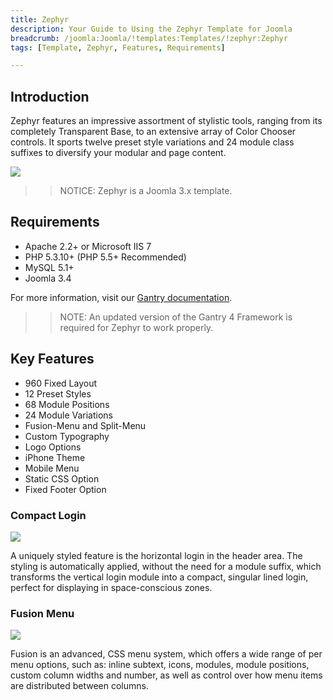 ```yaml
---
title: Zephyr
description: Your Guide to Using the Zephyr Template for Joomla
breadcrumb: /joomla:Joomla/!templates:Templates/!zephyr:Zephyr
tags: [Template, Zephyr, Features, Requirements]

---
```


Introduction
-----

Zephyr features an impressive assortment of stylistic tools, ranging from its completely Transparent Base, to an extensive array of Color Chooser controls. It sports twelve preset style variations and 24 module class suffixes to diversify your modular and page content.

![][theme]

>> NOTICE: Zephyr is a Joomla 3.x template.

Requirements
-----

* Apache 2.2+ or Microsoft IIS 7
* PHP 5.3.10+ (PHP 5.5+ Recommended)
* MySQL 5.1+
* Joomla 3.4

For more information, visit our [Gantry documentation][gantry].

>> NOTE: An updated version of the Gantry 4 Framework is required for Zephyr to work properly.

Key Features
-----

* 960 Fixed Layout
* 12 Preset Styles
* 68 Module Positions
* 24 Module Variations
* Fusion-Menu and Split-Menu
* Custom Typography
* Logo Options
* iPhone Theme
* Mobile Menu
* Static CSS Option
* Fixed Footer Option

### Compact Login

![][compactlogin]

A uniquely styled feature is the horizontal login in the header area. The styling is automatically applied, without the need for a module suffix, which transforms the vertical login module into a compact, singular lined login, perfect for displaying in space-conscious zones.

### Fusion Menu

![][fusionmenu]

Fusion is an advanced, CSS menu system, which offers a wide range of per menu options, such as: inline subtext, icons, modules, module positions, custom column widths and number, as well as control over how menu items are distributed between columns.

[gantry]: http://gantry.org
[theme]: assets/zephyr.jpeg
[compactlogin]: assets/compactlogin.jpg
[fusionmenu]: assets/fusionmenu.jpg
[fusion]: assets/fusion.jpg
